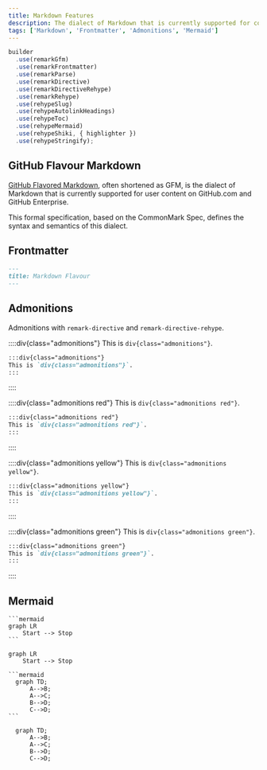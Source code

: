 ```yaml
---
title: Markdown Features
description: The dialect of Markdown that is currently supported for contented
tags: ['Markdown', 'Frontmatter', 'Admonitions', 'Mermaid']
---
```


```js
builder
  .use(remarkGfm)
  .use(remarkFrontmatter)
  .use(remarkParse)
  .use(remarkDirective)
  .use(remarkDirectiveRehype)
  .use(remarkRehype)
  .use(rehypeSlug)
  .use(rehypeAutolinkHeadings)
  .use(rehypeToc)
  .use(rehypeMermaid)
  .use(rehypeShiki, { highlighter })
  .use(rehypeStringify);
```

## GitHub Flavour Markdown

[GitHub Flavored Markdown](https://github.github.com/gfm/), often shortened as GFM, is the dialect of Markdown that is
currently supported for user content on GitHub.com and GitHub Enterprise.

This formal specification, based on the CommonMark Spec, defines the syntax and semantics of this dialect.

## Frontmatter

```markdown
---
title: Markdown Flavour
---
```

## Admonitions

Admonitions with `remark-directive` and `remark-directive-rehype`.

::::div{class="admonitions"}
This is `div{class="admonitions"}`.

```markdown
:::div{class="admonitions"}
This is `div{class="admonitions"}`.
:::
```

::::

::::div{class="admonitions red"}
This is `div{class="admonitions red"}`.

```markdown
:::div{class="admonitions red"}
This is `div{class="admonitions red"}`.
:::
```

::::

::::div{class="admonitions yellow"}
This is `div{class="admonitions yellow"}`.

```markdown
:::div{class="admonitions yellow"}
This is `div{class="admonitions yellow"}`.
:::
```

::::

::::div{class="admonitions green"}
This is `div{class="admonitions green"}`.

```markdown
:::div{class="admonitions green"}
This is `div{class="admonitions green"}`.
:::
```

::::

## Mermaid

````
```mermaid
graph LR
    Start --> Stop
```
````

```mermaid
graph LR
    Start --> Stop
```

````
```mermaid
  graph TD;
      A-->B;
      A-->C;
      B-->D;
      C-->D;
```
````

```mermaid
  graph TD;
      A-->B;
      A-->C;
      B-->D;
      C-->D;
```
